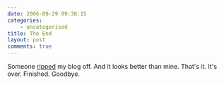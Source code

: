 ```yaml
---
date: 2006-09-29 09:38:15
categories:
    - uncategorised
title: The End
layout: post
comments: true
---
```

Someone [ripped](http://www.nbrightside.com/blog) my blog off. And it
looks better than mine. That's it. It's over. Finished. Goodbye.
